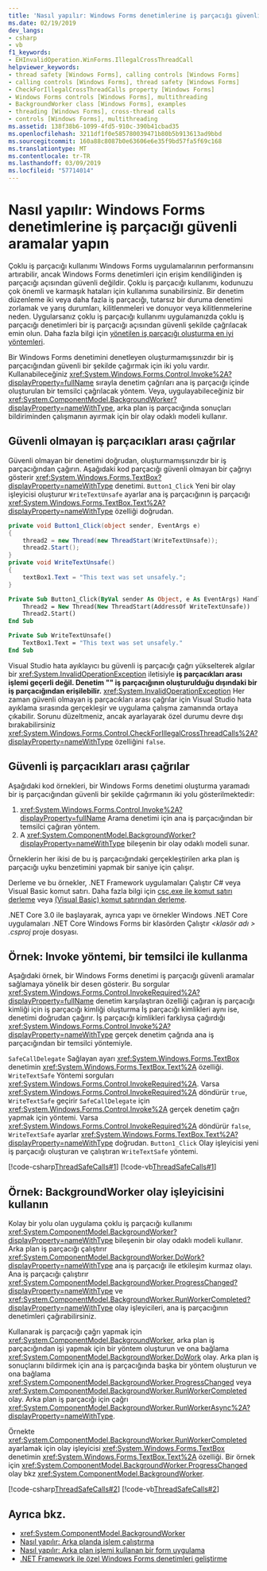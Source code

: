 ```yaml
---
title: 'Nasıl yapılır: Windows Forms denetimlerine iş parçacığı güvenli aramalar yapın'
ms.date: 02/19/2019
dev_langs:
- csharp
- vb
f1_keywords:
- EHInvalidOperation.WinForms.IllegalCrossThreadCall
helpviewer_keywords:
- thread safety [Windows Forms], calling controls [Windows Forms]
- calling controls [Windows Forms], thread safety [Windows Forms]
- CheckForIllegalCrossThreadCalls property [Windows Forms]
- Windows Forms controls [Windows Forms], multithreading
- BackgroundWorker class [Windows Forms], examples
- threading [Windows Forms], cross-thread calls
- controls [Windows Forms], multithreading
ms.assetid: 138f38b6-1099-4fd5-910c-390b41cbad35
ms.openlocfilehash: 3211df1f0e585780039471b80b5b913613ad9bbd
ms.sourcegitcommit: 160a88c8087b0e63606e6e35f9bd57fa5f69c168
ms.translationtype: MT
ms.contentlocale: tr-TR
ms.lasthandoff: 03/09/2019
ms.locfileid: "57714014"
---
```

# <a name="how-to-make-thread-safe-calls-to-windows-forms-controls"></a>Nasıl yapılır: Windows Forms denetimlerine iş parçacığı güvenli aramalar yapın

Çoklu iş parçacığı kullanımı Windows Forms uygulamalarının performansını artırabilir, ancak Windows Forms denetimleri için erişim kendiliğinden iş parçacığı açısından güvenli değildir. Çoklu iş parçacığı kullanımı, kodunuzu çok önemli ve karmaşık hataları için kullanıma sunabilirsiniz. Bir denetim düzenleme iki veya daha fazla iş parçacığı, tutarsız bir duruma denetimi zorlamak ve yarış durumları, kilitlenmeleri ve donuyor veya kilitlenmelerine neden. Uygularsanız çoklu iş parçacığı kullanımı uygulamanızda çoklu iş parçacığı denetimleri bir iş parçacığı açısından güvenli şekilde çağrılacak emin olun. Daha fazla bilgi için [yönetilen iş parçacığı oluşturma en iyi yöntemleri](../../../standard/threading/managed-threading-best-practices.md). 

Bir Windows Forms denetimini denetleyen oluşturmamışsınızdır bir iş parçacığından güvenli bir şekilde çağırmak için iki yolu vardır. Kullanabileceğiniz <xref:System.Windows.Forms.Control.Invoke%2A?displayProperty=fullName> sırayla denetim çağrıları ana iş parçacığı içinde oluşturulan bir temsilci çağrılacak yöntem. Veya, uygulayabileceğiniz bir <xref:System.ComponentModel.BackgroundWorker?displayProperty=nameWithType>, arka plan iş parçacığında sonuçları bildiriminden çalışmanın ayırmak için bir olay odaklı modeli kullanır. 

## <a name="unsafe-cross-thread-calls"></a>Güvenli olmayan iş parçacıkları arası çağrılar

Güvenli olmayan bir denetimi doğrudan, oluşturmamışsınızdır bir iş parçacığından çağırın. Aşağıdaki kod parçacığı güvenli olmayan bir çağrıyı gösterir <xref:System.Windows.Forms.TextBox?displayProperty=nameWithType> denetimi. `Button1_Click` Yeni bir olay işleyicisi oluşturur `WriteTextUnsafe` ayarlar ana iş parçacığının iş parçacığı <xref:System.Windows.Forms.TextBox.Text%2A?displayProperty=nameWithType> özelliği doğrudan. 

```csharp
private void Button1_Click(object sender, EventArgs e)
{
    thread2 = new Thread(new ThreadStart(WriteTextUnsafe));
    thread2.Start();
}
private void WriteTextUnsafe()
{
    textBox1.Text = "This text was set unsafely.";
}
```

```vb
Private Sub Button1_Click(ByVal sender As Object, e As EventArgs) Handles Button1.Click
    Thread2 = New Thread(New ThreadStart(AddressOf WriteTextUnsafe))
    Thread2.Start()
End Sub

Private Sub WriteTextUnsafe()
    TextBox1.Text = "This text was set unsafely."
End Sub
```

Visual Studio hata ayıklayıcı bu güvenli iş parçacığı çağrı yükselterek algılar bir <xref:System.InvalidOperationException> iletisiyle **iş parçacıkları arası işlemi geçerli değil. Denetim "" iş parçacığının oluşturulduğu dışındaki bir iş parçacığından erişilebilir.** <xref:System.InvalidOperationException> Her zaman güvenli olmayan iş parçacıkları arası çağrılar için Visual Studio hata ayıklama sırasında gerçekleşir ve uygulama çalışma zamanında ortaya çıkabilir. Sorunu düzeltmeniz, ancak ayarlayarak özel durumu devre dışı bırakabilirsiniz <xref:System.Windows.Forms.Control.CheckForIllegalCrossThreadCalls%2A?displayProperty=nameWithType> özelliğini `false`.

## <a name="safe-cross-thread-calls"></a>Güvenli iş parçacıkları arası çağrılar 

Aşağıdaki kod örnekleri, bir Windows Forms denetimi oluşturma yaramadı bir iş parçacığından güvenli bir şekilde çağırmanın iki yolu gösterilmektedir: 
1. <xref:System.Windows.Forms.Control.Invoke%2A?displayProperty=fullName> Arama denetimi için ana iş parçacığından bir temsilci çağıran yöntem. 
2. A <xref:System.ComponentModel.BackgroundWorker?displayProperty=nameWithType> bileşenin bir olay odaklı modeli sunar. 

Örneklerin her ikisi de bu iş parçacığındaki gerçekleştirilen arka plan iş parçacığı uyku benzetimini yapmak bir saniye için çalışır. 

Derleme ve bu örnekler, .NET Framework uygulamaları Çalıştır C# veya Visual Basic komut satırı. Daha fazla bilgi için [csc.exe ile komut satırı derleme](../../../csharp/language-reference/compiler-options/command-line-building-with-csc-exe.md) veya [(Visual Basic) komut satırından derleme](../../../visual-basic/reference/command-line-compiler/building-from-the-command-line.md). 

.NET Core 3.0 ile başlayarak, ayrıca yapı ve örnekler Windows .NET Core uygulamaları .NET Core Windows Forms bir klasörden Çalıştır  *\<klasör adı > .csproj* proje dosyası. 

## <a name="example-use-the-invoke-method-with-a-delegate"></a>Örnek: Invoke yöntemi, bir temsilci ile kullanma

Aşağıdaki örnek, bir Windows Forms denetimi iş parçacığı güvenli aramalar sağlamaya yönelik bir desen gösterir. Bu sorgular <xref:System.Windows.Forms.Control.InvokeRequired%2A?displayProperty=fullName> denetim karşılaştıran özelliği çağıran iş parçacığı kimliği için iş parçacığı kimliği oluşturma İş parçacığı kimlikleri aynı ise, denetimi doğrudan çağırır. İş parçacığı kimlikleri farklıysa çağırdığı <xref:System.Windows.Forms.Control.Invoke%2A?displayProperty=nameWithType> gerçek denetim çağrıda ana iş parçacığından bir temsilci yöntemiyle.

`SafeCallDelegate` Sağlayan ayarı <xref:System.Windows.Forms.TextBox> denetimin <xref:System.Windows.Forms.TextBox.Text%2A> özelliği. `WriteTextSafe` Yöntemi sorguları <xref:System.Windows.Forms.Control.InvokeRequired%2A>. Varsa <xref:System.Windows.Forms.Control.InvokeRequired%2A> döndürür `true`, `WriteTextSafe` geçirir `SafeCallDelegate` için <xref:System.Windows.Forms.Control.Invoke%2A> gerçek denetim çağrı yapmak için yöntemi. Varsa <xref:System.Windows.Forms.Control.InvokeRequired%2A> döndürür `false`, `WriteTextSafe` ayarlar <xref:System.Windows.Forms.TextBox.Text%2A?displayProperty=nameWithType> doğrudan. `Button1_Click` Olay işleyicisi yeni iş parçacığı oluşturan ve çalıştıran `WriteTextSafe` yöntemi. 

 [!code-csharp[ThreadSafeCalls#1](~/samples/snippets/winforms/thread-safe/example1/cs/Form1.cs)]
 [!code-vb[ThreadSafeCalls#1](~/samples/snippets/winforms/thread-safe/example1/vb/Form1.vb)]  

## <a name="example-use-a-backgroundworker-event-handler"></a>Örnek: BackgroundWorker olay işleyicisini kullanın

Kolay bir yolu olan uygulama çoklu iş parçacığı kullanımı <xref:System.ComponentModel.BackgroundWorker?displayProperty=nameWithType> bileşenin bir olay odaklı modeli kullanır. Arka plan iş parçacığı çalıştırır <xref:System.ComponentModel.BackgroundWorker.DoWork?displayProperty=nameWithType> ana iş parçacığı ile etkileşim kurmaz olayı. Ana iş parçacığı çalıştırır <xref:System.ComponentModel.BackgroundWorker.ProgressChanged?displayProperty=nameWithType> ve <xref:System.ComponentModel.BackgroundWorker.RunWorkerCompleted?displayProperty=nameWithType> olay işleyicileri, ana iş parçacığının denetimleri çağırabilirsiniz.

Kullanarak iş parçacığı çağrı yapmak için <xref:System.ComponentModel.BackgroundWorker>, arka plan iş parçacığından işi yapmak için bir yöntem oluşturun ve ona bağlama <xref:System.ComponentModel.BackgroundWorker.DoWork> olay. Arka plan iş sonuçlarını bildirmek için ana iş parçacığında başka bir yöntem oluşturun ve ona bağlama <xref:System.ComponentModel.BackgroundWorker.ProgressChanged> veya <xref:System.ComponentModel.BackgroundWorker.RunWorkerCompleted> olay. Arka plan iş parçacığı için çağrı <xref:System.ComponentModel.BackgroundWorker.RunWorkerAsync%2A?displayProperty=nameWithType>. 

Örnekte <xref:System.ComponentModel.BackgroundWorker.RunWorkerCompleted> ayarlamak için olay işleyicisi <xref:System.Windows.Forms.TextBox> denetimin <xref:System.Windows.Forms.TextBox.Text%2A> özelliği. Bir örnek için <xref:System.ComponentModel.BackgroundWorker.ProgressChanged> olay bkz <xref:System.ComponentModel.BackgroundWorker>. 

 [!code-csharp[ThreadSafeCalls#2](~/samples/snippets/winforms/thread-safe/example2/cs/Form1.cs)]
 [!code-vb[ThreadSafeCalls#2](~/samples/snippets/winforms/thread-safe/example2/vb/Form1.vb)]  

## <a name="see-also"></a>Ayrıca bkz.

- <xref:System.ComponentModel.BackgroundWorker>
- [Nasıl yapılır: Arka planda işlem çalıştırma](how-to-run-an-operation-in-the-background.md)
- [Nasıl yapılır: Arka plan işlemi kullanan bir form uygulama](how-to-implement-a-form-that-uses-a-background-operation.md)
- [.NET Framework ile özel Windows Forms denetimleri geliştirme](developing-custom-windows-forms-controls.md)
